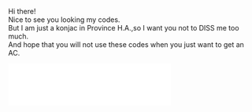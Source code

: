 Hi there!  
Nice to see you looking my codes.  
But I am just a konjac in Province H.A.,so I want you not to DISS me too much.  
And hope that you will not use these codes when you just want to get an AC.
<iframe frameborder="no" border="0" marginwidth="0" marginheight="0" width=330 height=86 src="//music.163.com/outchain/player?type=2&id=403710393&auto=1&height=66"></iframe>

